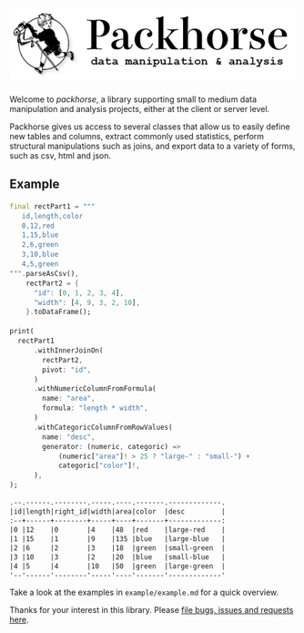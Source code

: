 # ![Packhorse](pics/packhorse-banner.png)

Welcome to *packhorse*, a library supporting small to medium data manipulation and analysis projects, either at the client or server level.

Packhorse gives us access to several classes that allow us to easily define new tables and columns, extract commonly used statistics, perform structural manipulations such as joins, and export data to a variety of forms, such as csv, html and json.

## Example

```dart
final rectPart1 = """
   id,length,color
   0,12,red
   1,15,blue
   2,6,green
   3,10,blue
   4,5,green
""".parseAsCsv(),
    rectPart2 = {
      "id": [0, 1, 2, 3, 4],
      "width": [4, 9, 3, 2, 10],
    }.toDataFrame();

print(
  rectPart1
      .withInnerJoinOn(
        rectPart2,
        pivot: "id",
      )
      .withNumericColumnFromFormula(
        name: "area",
        formula: "length * width",
      )
      .withCategoricColumnFromRowValues(
        name: "desc",
        generator: (numeric, categoric) =>
            (numeric["area"]! > 25 ? "large-" : "small-") +
            categoric["color"]!,
      ),
);
```

```text
.--.------.--------.-----.----.-------.-------------.
|id|length|right_id|width|area|color  |desc         |
:--+------+--------+-----+----+-------+-------------:
|0 |12    |0       |4    |48  |red    |large-red    |
|1 |15    |1       |9    |135 |blue   |large-blue   |
|2 |6     |2       |3    |18  |green  |small-green  |
|3 |10    |3       |2    |20  |blue   |small-blue   |
|4 |5     |4       |10   |50  |green  |large-green  |
'--'------'--------'-----'----'-------'-------------'
```

Take a look at the examples in `example/example.md` for a quick overview.

Thanks for your interest in this library. Please [file bugs, issues and requests here](https://github.com/ram6ler/packhorse/issues).
